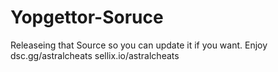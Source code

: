 # Yopgettor-Soruce
Releaseing that Source so you can update it if you want. Enjoy
dsc.gg/astralcheats
sellix.io/astralcheats
